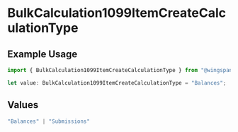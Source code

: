 # BulkCalculation1099ItemCreateCalculationType

## Example Usage

```typescript
import { BulkCalculation1099ItemCreateCalculationType } from "@wingspan/payments/sdk/models/shared";

let value: BulkCalculation1099ItemCreateCalculationType = "Balances";
```

## Values

```typescript
"Balances" | "Submissions"
```